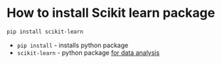 # How to install Scikit learn package

```bash
pip install scikit-learn
```

- `pip install` - installs python package
- `scikit-learn` - python package [for data analysis](https://scikit-learn.org/)


